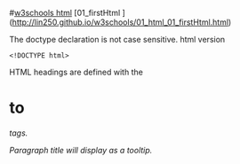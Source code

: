 #[w3schools html](http://www.w3schools.com/html/default.asp)
[01_firstHtml       ]  (http://lin250.github.io/w3schools/01_html_01_firstHtml.html)

The doctype declaration is not case sensitive.
html version
```
<!DOCTYPE html>
```
HTML headings are defined with the <h1> to <h6> tags.

Paragraph title will display as a tooltip.
